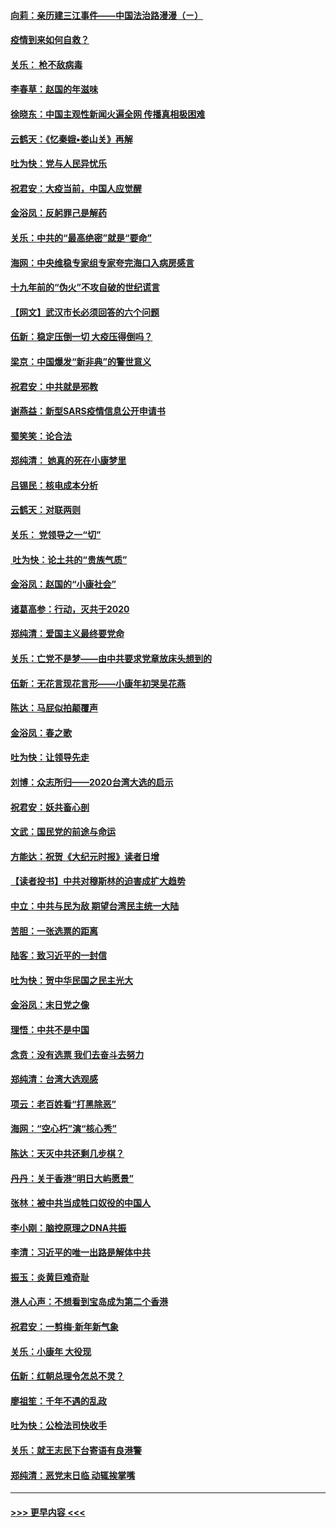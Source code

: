 #### [向莉：亲历建三江事件——中国法治路漫漫（ㄧ）](../pages/nsc993/n11827190.md?t=01282231) 
#### [疫情到来如何自救？](../pages/nsc993/n11827632.md?t=01282231) 
#### [关乐： 枪不敌病毒](../pages/nsc993/n11826746.md?t=01282231) 
#### [李春草：赵国的年滋味](../pages/nsc993/n11826321.md?t=01282231) 
#### [徐晓东：中国主观性新闻火遍全网 传播真相极困难](../pages/nsc993/n11826508.md?t=01282231) 
#### [云鹤天：《忆秦娥▪娄山关》再解](../pages/nsc993/n11824682.md?t=01282231) 
#### [吐为快：党与人民异忧乐](../pages/nsc993/n11824660.md?t=01282231) 
#### [祝君安：大疫当前，中国人应觉醒](../pages/nsc993/n11821946.md?t=01282231) 
#### [金浴凤：反躬罪己是解药](../pages/nsc993/n11820280.md?t=01282231) 
#### [关乐：中共的“最高绝密”就是“要命”](../pages/nsc993/n11816946.md?t=01282231) 
#### [海网：中央维稳专家组专家夸完海口入病房感言](../pages/nsc993/n11815138.md?t=01282231) 
#### [十九年前的“伪火”不攻自破的世纪谎言](../pages/nsc993/n11813238.md?t=01282231) 
#### [【网文】武汉市长必须回答的六个问题](../pages/nsc993/n11813848.md?t=01282231) 
#### [伍新：稳定压倒一切 大疫压得倒吗？](../pages/nsc993/n11812634.md?t=01282231) 
#### [梁京：中国爆发“新非典”的警世意义](../pages/nsc993/n11812554.md?t=01282231) 
#### [祝君安：中共就是邪教](../pages/nsc993/n11812431.md?t=01282231) 
#### [谢燕益：新型SARS疫情信息公开申请书](../pages/nsc993/n11808840.md?t=01282231) 
#### [蜀笑笑：论合法](../pages/nsc993/n11808064.md?t=01282231) 
#### [郑纯清： 她真的死在小康梦里](../pages/nsc993/n11806623.md?t=01282231) 
#### [吕锡民：核电成本分析](../pages/nsc993/n11806284.md?t=01282231) 
#### [云鹤天：对联两则](../pages/nsc993/n11805957.md?t=01282231) 
#### [关乐： 党领导之一“切”](../pages/nsc993/n11804505.md?t=01282231) 
#### [ 吐为快：论土共的“贵族气质”](../pages/nsc993/n11804490.md?t=01282231) 
#### [金浴凤：赵国的“小康社会”](../pages/nsc993/n11804452.md?t=01282231) 
#### [诸葛高参：行动，灭共于2020](../pages/nsc993/n11804120.md?t=01282231) 
#### [郑纯清：爱国主义最终要党命](../pages/nsc993/n11802197.md?t=01282231) 
#### [关乐：亡党不是梦——由中共要求党章放床头想到的](../pages/nsc993/n11802156.md?t=01282231) 
#### [伍新：无花言现花言形——小康年初哭吴花燕](../pages/nsc993/n11800044.md?t=01282231) 
#### [陈达：马屁似拍颠覆声](../pages/nsc993/n11800010.md?t=01282231) 
#### [金浴凤：春之歌](../pages/nsc993/n11797687.md?t=01282231) 
#### [吐为快：让领导先走](../pages/nsc993/n11797512.md?t=01282231) 
#### [刘博：众志所归——2020台湾大选的启示](../pages/nsc993/n11796878.md?t=01282231) 
#### [祝君安：妖共畜心剖](../pages/nsc993/n11794273.md?t=01282231) 
#### [文武：国民党的前途与命运](../pages/nsc993/n11794198.md?t=01282231) 
#### [方能达：祝贺《大纪元时报》读者日增](../pages/nsc993/n11793807.md?t=01282231) 
#### [【读者投书】中共对穆斯林的迫害成扩大趋势](../pages/nsc993/n11791371.md?t=01282231) 
#### [中立：中共与民为敌 期望台湾民主统一大陆](../pages/nsc993/n11790392.md?t=01282231) 
#### [苦胆：一张选票的距离](../pages/nsc993/n11788914.md?t=01282231) 
#### [陆客：致习近平的一封信](../pages/nsc993/n11788867.md?t=01282231) 
#### [吐为快：贺中华民国之民主光大](../pages/nsc993/n11788618.md?t=01282231) 
#### [金浴凤：末日党之像](../pages/nsc993/n11787475.md?t=01282231) 
#### [理悟：中共不是中国](../pages/nsc993/n11787463.md?t=01282231) 
#### [念贲：没有选票  我们去奋斗去努力](../pages/nsc993/n11787398.md?t=01282231) 
#### [郑纯清：台湾大选观感](../pages/nsc993/n11786210.md?t=01282231) 
#### [项云：老百姓看“打黑除恶”](../pages/nsc993/n11785398.md?t=01282231) 
#### [海网：“空心朽”演“核心秀”](../pages/nsc993/n11783874.md?t=01282231) 
#### [陈达：天灭中共还剩几步棋？](../pages/nsc993/n11783719.md?t=01282231) 
#### [丹丹：关于香港“明日大屿愿景”](../pages/nsc993/n11783273.md?t=01282231) 
#### [张林：被中共当成牲口奴役的中国人](../pages/nsc993/n11782397.md?t=01282231) 
#### [李小刚：脑控原理之DNA共振](../pages/nsc993/n11780962.md?t=01282231) 
#### [李清：习近平的唯一出路是解体中共](../pages/nsc993/n11780866.md?t=01282231) 
#### [振玉：炎黄巨难奇耻](../pages/nsc993/n11779632.md?t=01282231) 
#### [港人心声：不想看到宝岛成为第二个香港](../pages/nsc993/n11778817.md?t=01282231) 
#### [祝君安：一剪梅‧新年新气象](../pages/nsc993/n11776340.md?t=01282231) 
#### [关乐：小康年 大役现](../pages/nsc993/n11774213.md?t=01282231) 
#### [伍新：红朝总理令怎总不灵？](../pages/nsc993/n11770813.md?t=01282231) 
#### [廖祖笙：千年不遇的乱政](../pages/nsc993/n11770373.md?t=01282231) 
#### [吐为快：公检法司快收手](../pages/nsc993/n11770359.md?t=01282231) 
#### [关乐：就王志民下台寄语有良港警](../pages/nsc993/n11769903.md?t=01282231) 
#### [郑纯清：恶党末日临 动辄挨掌嘴](../pages/nsc993/n11769356.md?t=01282231) 

----
#### [ >>> 更早内容 <<< ](../indexes/nsc993-earlier.md)
